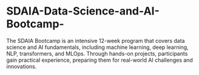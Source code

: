 # SDAIA-Data-Science-and-AI-Bootcamp-
The SDAIA Bootcamp is an intensive 12-week program that covers data science and AI fundamentals, including machine learning, deep learning, NLP, transformers, and MLOps. Through hands-on projects, participants gain practical experience, preparing them for real-world AI challenges and innovations.
